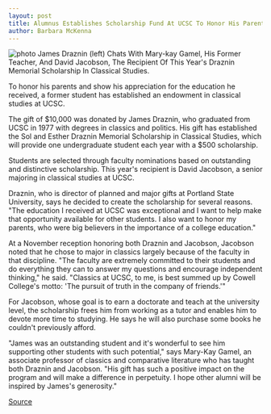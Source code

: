 ```yaml
---
layout: post
title: Alumnus Establishes Scholarship Fund At UCSC To Honor His Parents
author: Barbara McKenna
---
```


![photo][3] James Draznin (left) Chats With Mary-kay Gamel, His Former Teacher, And David Jacobson, The Recipient Of This Year's Draznin Memorial Scholarship In Classical Studies.

To honor his parents and show his appreciation for the education he received, a former student has established an endowment in classical studies at UCSC.

The gift of $10,000 was donated by James Draznin, who graduated from UCSC in 1977 with degrees in classics and politics. His gift has established the Sol and Esther Draznin Memorial Scholarship in Classical Studies, which will provide one undergraduate student each year with a $500 scholarship.

Students are selected through faculty nominations based on outstanding and distinctive scholarship. This year's recipient is David Jacobson, a senior majoring in classical studies at UCSC.

Draznin, who is director of planned and major gifts at Portland State University, says he decided to create the scholarship for several reasons. "The education I received at UCSC was exceptional and I want to help make that opportunity available for other students. I also want to honor my parents, who were big believers in the importance of a college education."

At a November reception honoring both Draznin and Jacobson, Jacobson noted that he chose to major in classics largely because of the faculty in that discipline. "The faculty are extremely committed to their students and do everything they can to answer my questions and encourage independent thinking," he said. "Classics at UCSC, to me, is best summed up by Cowell College's motto: 'The pursuit of truth in the company of friends.'"

For Jacobson, whose goal is to earn a doctorate and teach at the university level, the scholarship frees him from working as a tutor and enables him to devote more time to studying. He says he will also purchase some books he couldn't previously afford.

"James was an outstanding student and it's wonderful to see him supporting other students with such potential," says Mary-Kay Gamel, an associate professor of classics and comparative literature who has taught both Draznin and Jacobson. "His gift has such a positive impact on the program and will make a difference in perpetuity. I hope other alumni will be inspired by James's generosity."

[3]: http://www1.ucsc.edu/oncampus/currents/98-99/art/draznin.trio.98-12-14.jpg

[Source](http://www1.ucsc.edu/oncampus/currents/98-99/12-14/draznin.htm "Permalink to James Draznin establishes Classics scholarship; 12-14-98")
